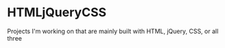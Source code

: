HTMLjQueryCSS
=============

Projects I'm working on that are mainly built with HTML, jQuery, CSS, or all three
